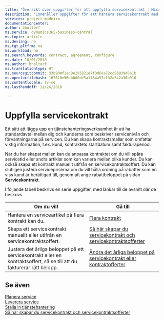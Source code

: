 ```yaml
---
title: "Översikt över uppgifter för att uppfylla servicekontrakt | Microsoft Docs"
description: "Innehåller uppgifter för att hantera servicekontrakt med kunder."
services: project-madeira
documentationcenter: 
author: bholtorf
ms.service: dynamics365-business-central
ms.topic: article
ms.devlang: na
ms.tgt_pltfrm: na
ms.workload: na
ms.search.keywords: contract, agreement, configure
ms.date: 10/01/2018
ms.author: bholtorf
ms.translationtype: HT
ms.sourcegitcommit: 33b900f1ac9e295921e7f3d6ea72cc93939d8a1b
ms.openlocfilehash: 167610e56db0d6de5a1f84a57c132a842a30b010
ms.contentlocale: sv-se
ms.lasthandoff: 11/26/2018

---
```

# <a name="fulfilling-service-contracts"></a>Uppfylla servicekontrakt 
Ett sätt att lägga upp en tjänstehanteringsverksamhet är att ha standardavtal mellan dig och kunderna som beskriver servicenivån och förväntningarna på servicen. Du kan skapa kontraktsmallar som omfattar viktig information, t.ex. kund, kontraktets startdatum samt fakturaperiod.  
  
När du har skapat mallen kan du anpassa kontraktet om du vill spåra servicetid eller andra artiklar som kan variera mellan olika kunder. Du kan också skapa ett kontrakt manuellt utifrån en servicekontraktsoffert. Du kan slutligen justera servicepriserna om du vill hålla ordning på rabatter som en viss kund är berättigad till, genom att ange rabattbeloppet på sidan **Servicekontrakt**.  

I följande tabell beskrivs en serie uppgifter, med länkar till de avsnitt där de beskrivs.   
  
|**Om du vill**|**Gå till**|  
|------------|-------------|  
|Hantera en serviceartikel på flera kontrakt kan du. | [Flera kontrakt](service-multiple-contracts.md)|  
|Skapa ett servicekontrakt manuellt eller utifrån en servicekontraktsoffert.| [Så här skapar du servicekontrakt och servicekontraktsofferter](service-how-to-create-service-contracts-and-service-contract-quotes.md)|
|Justera det årliga beloppet på ett servicekontrakt eller en kontraktsoffert, så se till att du fakturerar rätt belopp.|[Ändra det årliga beloppet på servicekontrakt eller kontraktofferter](service-how-to-change-the-annual-amount-on-service-contracts-or-contract-quotes.md)|

## <a name="see-also"></a>Se även
[Planera service](service-plan-service.md)  
[Leverera service](service-deliver-service.md)  
[Ställa in tjänstehantering](service-setup-service.md)  
[Så här skapar du servicekontrakt och servicekontraktsofferter](service-how-to-create-service-contracts-and-service-contract-quotes.md)  

